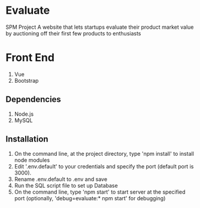 # Evaluate
SPM Project
A website that lets startups evaluate their product market value by auctioning off their first few products to enthusiasts

# Front End
1. Vue
2. Bootstrap


## Dependencies
1. Node.js
2. MySQL

## Installation
1. On the command line, at the project directory, type 'npm install' to install node modules
2. Edit '.env.default' to your credentials and specify the port (default port is 3000).
3. Rename .env.default to .env and save
4. Run the SQL script file to set up Database
5. On the command line, type 'npm start' to start server at the specified port (optionally, 'debug=evaluate:* npm start' for debugging) 
